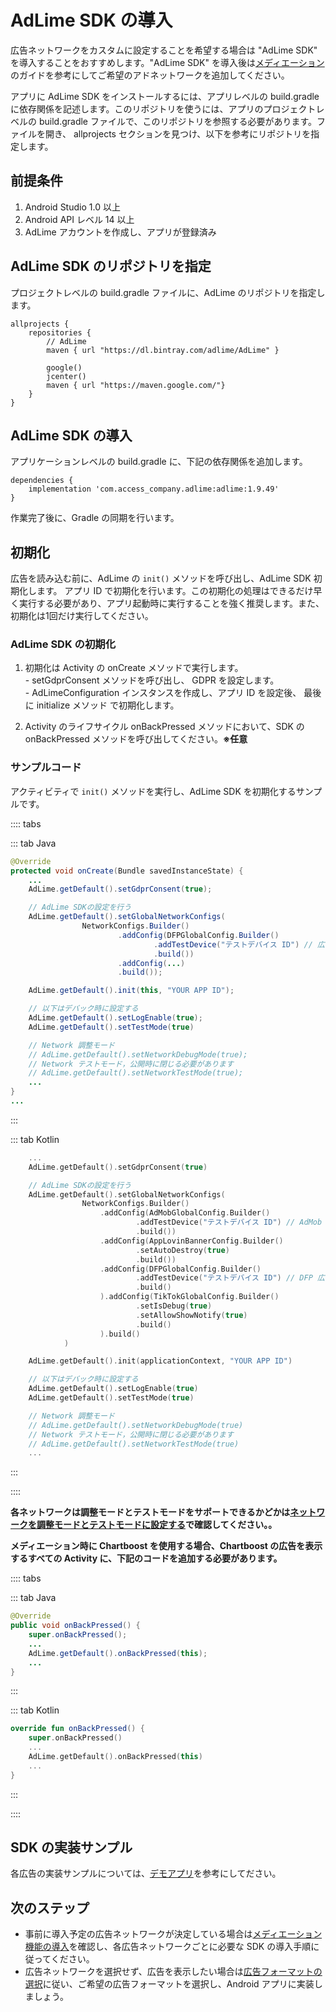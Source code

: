 ﻿# AdLime SDK の導入
広告ネットワークをカスタムに設定することを希望する場合は "AdLime SDK" を導入することをおすすめします。"AdLime SDK" を導入後は[メディエーション](./mediation.md)のガイドを参考にしてご希望のアドネットワークを追加してください。 

アプリに AdLime SDK をインストールするには、アプリレベルの build.gradle に依存関係を記述します。このリポジトリを使うには、アプリのプロジェクトレベルの build.gradle ファイルで、このリポジトリを参照する必要があります。ファイルを開き、 allprojects セクションを見つけ、以下を参考にリポジトリを指定します。

## 前提条件
1. Android Studio 1.0 以上
2. Android API レベル 14 以上
3. AdLime アカウントを作成し、アプリが登録済み

## AdLime SDK のリポジトリを指定
プロジェクトレベルの build.gradle ファイルに、AdLime のリポジトリを指定します。

```
allprojects {
    repositories {
        // AdLime
        maven { url "https://dl.bintray.com/adlime/AdLime" }

        google()
        jcenter()
        maven { url "https://maven.google.com/"}
    }
}
```

## AdLime SDK の導入
アプリケーションレベルの build.gradle に、下記の依存関係を追加します。
```
dependencies {
    implementation 'com.access_company.adlime:adlime:1.9.49'
}
```

作業完了後に、Gradle の同期を行います。

## 初期化
広告を読み込む前に、AdLime の `init()` メソッドを呼び出し、AdLime SDK 初期化します。 アプリ ID で初期化を行います。この初期化の処理はできるだけ早く実行する必要があり、アプリ起動時に実行することを強く推奨します。また、初期化は1回だけ実行してください。

### AdLime SDK の初期化

1. 初期化は Activity の onCreate メソッドで実行します。<br>
        - setGdprConsent メソッドを呼び出し、 GDPR を設定します。<br> 
        - AdLimeConfiguration インスタンスを作成し、アプリ ID を設定後、 最後に initialize メソッド で初期化します。

2. Activity のライフサイクル onBackPressed メソッドにおいて、SDK の onBackPressed メソッドを呼び出してください。**※任意**

### サンプルコード
アクティビティで `init()` メソッドを実行し、AdLime SDK を初期化するサンプルです。

:::: tabs

::: tab Java

```java
@Override
protected void onCreate(Bundle savedInstanceState) {
    ...
    AdLime.getDefault().setGdprConsent(true);

    // AdLime SDKの設定を行う
    AdLime.getDefault().setGlobalNetworkConfigs(
                NetworkConfigs.Builder()
                        .addConfig(DFPGlobalConfig.Builder()
                                .addTestDevice("テストデバイス ID") // 広告の表示テストを行う、デバイスの ID を設定する
                                .build())
                        .addConfig(...)
                        .build());

    AdLime.getDefault().init(this, "YOUR APP ID");

    // 以下はデバック時に設定する
    AdLime.getDefault().setLogEnable(true);
    AdLime.getDefault().setTestMode(true)

    // Network 調整モード
    // AdLime.getDefault().setNetworkDebugMode(true);
    // Network テストモード，公開時に閉じる必要があります
    // AdLime.getDefault().setNetworkTestMode(true);
    ...
}
...

```

:::

::: tab Kotlin

```kotlin
    ...
    AdLime.getDefault().setGdprConsent(true)

    // AdLime SDKの設定を行う
    AdLime.getDefault().setGlobalNetworkConfigs(
                NetworkConfigs.Builder()
                    .addConfig(AdMobGlobalConfig.Builder()
                            .addTestDevice("テストデバイス ID") // AdMob 広告の表示テストを行う、デバイスの ID を設定する
                            .build())
                    .addConfig(AppLovinBannerConfig.Builder()
                            .setAutoDestroy(true)
                            .build())
                    .addConfig(DFPGlobalConfig.Builder()
                            .addTestDevice("テストデバイス ID") // DFP 広告の表示テストを行う、デバイスの ID を設定する
                            .build()
                    ).addConfig(TikTokGlobalConfig.Builder()
                            .setIsDebug(true)
                            .setAllowShowNotify(true)
                            .build()
                    ).build()
            )

    AdLime.getDefault().init(applicationContext, "YOUR APP ID")

    // 以下はデバック時に設定する
    AdLime.getDefault().setLogEnable(true)
    AdLime.getDefault().setTestMode(true)

    // Network 調整モード
    // AdLime.getDefault().setNetworkDebugMode(true)
    // Network テストモード，公開時に閉じる必要があります
    // AdLime.getDefault().setNetworkTestMode(true)
    ...
```

:::

::::

**各ネットワークは調整モードとテストモードをサポートできるかどかは[ネットワークを調整モードとテストモードに設定する](./debug_test_mode.md)で確認してください。。**

**メディエーション時に Chartboost を使用する場合、Chartboost の広告を表示するすべての Activity に、下記のコードを追加する必要があります。**

:::: tabs

::: tab Java

```java
@Override
public void onBackPressed() {
    super.onBackPressed();
    ...
    AdLime.getDefault().onBackPressed(this);
    ...
}
```
:::

::: tab Kotlin

```kotlin
override fun onBackPressed() {
    super.onBackPressed()
    ...
    AdLime.getDefault().onBackPressed(this)
    ...
}
```

:::

::::


## SDK の実装サンプル
各広告の実装サンプルについては、[デモアプリ](https://github.com/Ham-mer/AdLime-Android-Demo)を参考にしてださい。

## 次のステップ
- 事前に導入予定の広告ネットワークが決定している場合は[メディエーション機能の導入](./mediation.md)を確認し、各広告ネットワークごとに必要な SDK の導入手順に従ってください。
- 広告ネットワークを選択せず、広告を表示したい場合は[広告フォーマットの選択](./adformat.md)に従い、ご希望の広告フォーマットを選択し、Android アプリに実装しましょう。
